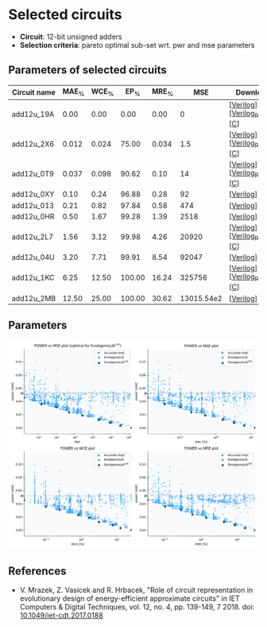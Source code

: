 
Selected circuits
===================
 - **Circuit**: 12-bit unsigned adders
 - **Selection criteria**: pareto optimal sub-set wrt. pwr and mse parameters

Parameters of selected circuits
----------------------------

| Circuit name | MAE<sub>%</sub> | WCE<sub>%</sub> | EP<sub>%</sub> | MRE<sub>%</sub> | MSE | Download |
| --- |  --- | --- | --- | --- | --- | --- | 
| add12u_19A | 0.00 | 0.00 | 0.00 | 0.00 | 0 |  [[Verilog](add12u_19A.v)] [[Verilog<sub>PDK45</sub>](add12u_19A_pdk45.v)] [[C](add12u_19A.c)] |
| add12u_2X6 | 0.012 | 0.024 | 75.00 | 0.034 | 1.5 |  [[Verilog](add12u_2X6.v)] [[Verilog<sub>PDK45</sub>](add12u_2X6_pdk45.v)] [[C](add12u_2X6.c)] |
| add12u_0T9 | 0.037 | 0.098 | 90.62 | 0.10 | 14 |  [[Verilog](add12u_0T9.v)] [[Verilog<sub>PDK45</sub>](add12u_0T9_pdk45.v)] [[C](add12u_0T9.c)] |
| add12u_0XY | 0.10 | 0.24 | 96.88 | 0.28 | 92 |  [[Verilog](add12u_0XY.v)]  [[C](add12u_0XY.c)] |
| add12u_013 | 0.21 | 0.82 | 97.84 | 0.58 | 474 |  [[Verilog](add12u_013.v)]  [[C](add12u_013.c)] |
| add12u_0HR | 0.50 | 1.67 | 99.28 | 1.39 | 2518 |  [[Verilog](add12u_0HR.v)]  [[C](add12u_0HR.c)] |
| add12u_2L7 | 1.56 | 3.12 | 99.98 | 4.26 | 20920 |  [[Verilog](add12u_2L7.v)] [[Verilog<sub>PDK45</sub>](add12u_2L7_pdk45.v)] [[C](add12u_2L7.c)] |
| add12u_04U | 3.20 | 7.71 | 99.91 | 8.54 | 92047 |  [[Verilog](add12u_04U.v)]  [[C](add12u_04U.c)] |
| add12u_1KC | 6.25 | 12.50 | 100.00 | 16.24 | 325756 |  [[Verilog](add12u_1KC.v)] [[Verilog<sub>PDK45</sub>](add12u_1KC_pdk45.v)] [[C](add12u_1KC.c)] |
| add12u_2MB | 12.50 | 25.00 | 100.00 | 30.62 | 13015.54e2 |  [[Verilog](add12u_2MB.v)]  [[C](add12u_2MB.c)] |
    
Parameters
--------------
![Parameters figure](fig.png)

References
--------------
   - V. Mrazek, Z. Vasicek and R. Hrbacek, "Role of circuit representation in evolutionary design of energy-efficient approximate circuits" in IET Computers & Digital Techniques, vol. 12, no. 4, pp. 139-149, 7 2018. doi: [10.1049/iet-cdt.2017.0188](https://dx.doi.org/10.1049/iet-cdt.2017.0188)

             